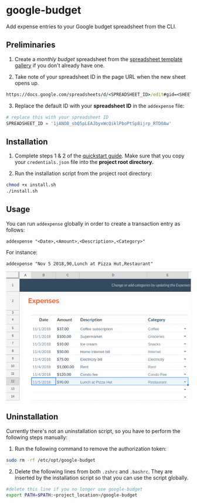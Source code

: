 # google-budget
Add expense entries to your Google budget spreadsheet from the CLI.

## Preliminaries
 1. Create a *monthly budget* spreadsheet from the [spreadsheet template gallery](https://docs.google.com/spreadsheets/u/0/?ftv=1&folder=0ACoSgW1iveL-Uk9PVA) if you don't already have one.

 2. Take note of your spreadsheet ID in the page URL when the new sheet opens up.

``` cmd
https://docs.google.com/spreadsheets/d/<SPREADSHEET_ID>/edit#gid=<SHEET_ID>
```

 3. Replace the default ID with your **spreadsheet ID** in the `addexpense` file:
``` python
# replace this with your spreadsheet ID
SPREADSHEET_ID = '1jANO8_sbQ5pLEAJbyxWcQiklPboPtSp8ijrp_RTD0Aw'
```

## Installation
 1. Complete steps 1 & 2 of the [quickstart guide](https://developers.google.com/sheets/api/quickstart/python). Make sure that you copy your `credentials.json` file into the **project root directory.**

 2. Run the installation script from the project root directory:
``` sh
chmod +x install.sh
./install.sh
```

## Usage
You can run `addexpense` globally in order to create a transaction entry as follows:
```
addexpense "<Date>,<Amount>,<Description>,<Category>"
```
For instance:
```
addexpense "Nov 5 2018,90,Lunch at Pizza Hut,Restaurant"
```

![Example](example.png)

## Uninstallation
Currently there's not an uninstallation script, so you have to perform the following steps manually:

 1. Run the following command to remove the authorization token:
``` sh
sudo rm -rf /etc/opt/google-budget
```

 2. Delete the following lines from both `.zshrc` and `.bashrc`. They are inserted by the installation script so that you can use the script globally.

``` sh
#delete this line if you no longer use google-budget
export PATH=$PATH:<project_location>/google-budget
```
